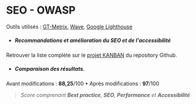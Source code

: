 # SEO - OWASP

Outils utilisés : [GT-Metrix](https://gtmetrix.com/), [Wave](https://wave.webaim.org/), [Google Lighthouse](https://developers.google.com/web/tools/lighthouse)
- ##### Recommandations et amélioration du SEO et de l'accessibilité
Retrouver la liste complète sur le [projet KANBAN](https://github.com/thibautSchmutz/OC_project4/projects/1) du repository Github.
- ##### Comparaison des résultats. 
Avant modifications : **88,25**/100 • Après modifications : **97**/100
> *Score comprenant **Best practice**, **SEO**, **Performance** et **Accessibilité***
